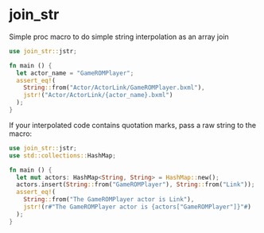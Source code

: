 # join_str

Simple proc macro to do simple string interpolation as an array join

```rust
use join_str::jstr;

fn main () {
  let actor_name = "GameROMPlayer";
  assert_eq!(
    String::from("Actor/ActorLink/GameROMPlayer.bxml"),
    jstr!("Actor/ActorLink/{actor_name}.bxml")
  );
}
```

If your interpolated code contains quotation marks, pass a raw string to the macro:

```rust
use join_str::jstr;
use std::collections::HashMap;

fn main () {
  let mut actors: HashMap<String, String> = HashMap::new();
  actors.insert(String::from("GameROMPlayer"), String::from("Link"));
  assert_eq!(
    String::from("The GameROMPlayer actor is Link"),
    jstr!(r#"The GameROMPlayer actor is {actors["GameROMPlayer"]}"#)
  );
}
```
